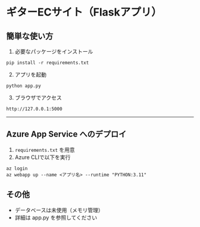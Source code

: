 # ギターECサイト（Flaskアプリ）

## 簡単な使い方

1. 必要なパッケージをインストール

```pwsh
pip install -r requirements.txt
```

2. アプリを起動

```pwsh
python app.py
```

3. ブラウザでアクセス

```
http://127.0.0.1:5000
```

---

## Azure App Service へのデプロイ

1. `requirements.txt` を用意
2. Azure CLIで以下を実行

```pwsh
az login
az webapp up --name <アプリ名> --runtime "PYTHON:3.11"
```

## その他
- データベースは未使用（メモリ管理）
- 詳細は app.py を参照してください
